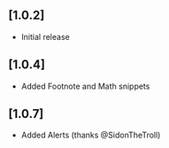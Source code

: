 ## [1.0.2]

- Initial release


## [1.0.4]

- Added Footnote and Math snippets


## [1.0.7]

- Added Alerts (thanks @SidonTheTroll)

